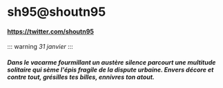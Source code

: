 # sh95@shoutn95
#### <a href="https://twitter.com/shoutn95">https://twitter.com/shoutn95</a>
::: warning
_31 janvier_
:::
##### Dans le vacarme fourmillant un austère silence parcourt une multitude solitaire qui sème l'épis fragile de la dispute urbaine. Envers décore et contre tout, grésilles tes billes, ennivres ton atout.

